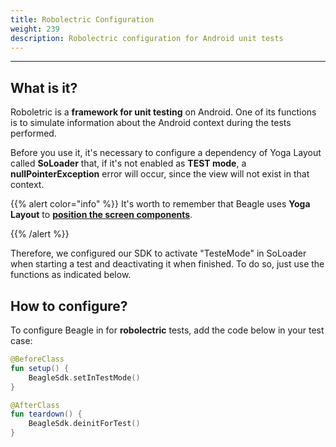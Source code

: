```yaml
---
title: Robolectric Configuration
weight: 239
description: Robolectric configuration for Android unit tests
---
```


---

## What is it?

Roboletric is a **framework for unit testing** on Android. One of its functions is to simulate information about the Android context during the tests performed.

Before you use it, it's necessary to configure a dependency of Yoga Layout called **SoLoader** that, if it's not enabled as **TEST mode**, a **nullPointerException** error will occur, since the view will not exist in that context.

{{% alert color="info" %}}
It's worth to remember that Beagle uses **Yoga Layout** to [**position the screen components**](/home/resources/components-positioning/).

{{% /alert %}}

Therefore, we configured our SDK to activate "TesteMode" in SoLoader when starting a test and deactivating it when finished. To do so, just use the functions as indicated below.

## How to configure?

To configure Beagle in for **robolectric** tests, add the code below in your test case:

```kotlin
@BeforeClass
fun setup() {
    BeagleSdk.setInTestMode()
}

@AfterClass
fun teardown() {
    BeagleSdk.deinitForTest()
}
```
